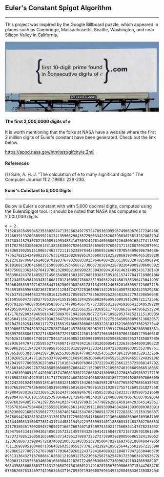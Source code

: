 ## Euler's Constant Spigot Algorithm
______

This project was inspired by the Google Billboard puzzle, which appeared 
in places such as Cambridge, Massachusetts, Seattle, Washington, and 
near Silicon Valley in California.

![Google Billboard Puzzle](images/billboard.png?raw=true "Google Billboard Puzzle")


#### The first 2,000,0000 digits of *e*

It is worth mentioning that the folks at NASA have a website where the 
first 2 million digits of Euler's constant have been generated. Check 
out the link below. 

https://apod.nasa.gov/htmltest/gifcity/e.2mil

#### References
[1] Sale, A. H. J. "The calculation of e to many significant digits." 
The Computer Journal 11.2 (1968): 229-230.

#### Euler's Constant to 5,000 Digits
_________________
Below is Euler's constant with with 5,000 decimal digits, computed using 
the EulersSpigot tool. It should be noted that NASA has computed *e* to 
2,000,000 digits. 
```
e = 2.
7182818284590452353602874713526624977572470936999595749669676277240766303535475945713821785251664274
2746639193200305992181741359662904357290033429526059563073813232862794349076323382988075319525101901
1573834187930702154089149934884167509244761460668082264800168477411853742345442437107539077744992069
5517027618386062613313845830007520449338265602976067371132007093287091274437470472306969772093101416
9283681902551510865746377211125238978442505695369677078544996996794686445490598793163688923009879312
7736178215424999229576351482208269895193668033182528869398496465105820939239829488793320362509443117
3012381970684161403970198376793206832823764648042953118023287825098194558153017567173613320698112509
9618188159304169035159888851934580727386673858942287922849989208680582574927961048419844436346324496
8487560233624827041978623209002160990235304369941849146314093431738143640546253152096183690888707016
7683964243781405927145635490613031072085103837505101157477041718986106873969655212671546889570350354
0212340784981933432106817012100562788023519303322474501585390473041995777709350366041699732972508868
7696640355570716226844716256079882651787134195124665201030592123667719432527867539855894489697096409
7545918569563802363701621120477427228364896134225164450781824423529486363721417402388934412479635743
7026375529444833799801612549227850925778256209262264832627793338656648162772516401910590049164499828
9315056604725802778631864155195653244258698294695930801915298721172556347546396447910145904090586298
4967912874068705048958586717479854667757573205681288459205413340539220001137863009455606881667400169
8420558040336379537645203040243225661352783695117788386387443966253224985065499588623428189970773327
6171783928034946501434558897071942586398772754710962953741521115136835062752602326484728703920764310
0595841166120545297030236472549296669381151373227536450988890313602057248176585118063036442812314965
5070475102544650117272115551948668508003685322818315219600373562527944951582841882947876108526398139
5599006737648292244375287184624578036192981971399147564488262603903381441823262515097482798777996437
3089970388867782271383605772978824125611907176639465070633045279546618550966661856647097113444740160
7046262156807174818778443714369882185596709591025968620023537185887485696522000503117343920732113908
0329363447972735595527734907178379342163701205005451326383544000186323991490705479778056697853358048
9669062951194324730995876552368128590413832411607226029983305353708761389396391779574540161372236187
8936526053815584158718692553860616477983402543512843961294603529133259427949043372990857315802909586
3138268329147711639633709240031689458636060645845925126994655724839186564209752685082307544254599376
9170419777800853627309417101634349076964237222943523661255725088147792231519747780605696725380171807
7636034624592787784658506560507808442115296975218908740196609066518035165017925046195013665854366327
1254963990854914420001457476081930221206602433009641270489439039717719518069908699860663658323227870
9376502260149291011517177635944602023249300280401867723910288097866605651183260043688508817157238669
8422422010249505518816948032210025154264946398128736776589276881635983124778865201411741109136011649
9507662907794364600585194199856016264790761532103872755712699251827568798930276176114616254935649590
3798045838182323368612016243736569846703785853305275833337939907521660692380533698879565137285593883
4998947074161815501253970646481719467083481972144888987906765037959036696724949925452790337296361626
5897603949857674139735944102374432970935547798262961459144293645142861715858733974679189757121195618
7385783644758448423555581050025611492391518893099463428413936080383091662818811503715284967059741625
6282360921680751501777253874025642534708790891372917228286115159156837252416307722544063378759310598
2676094420326192428531701878177296023541306067213604600038966109364709514141718577701418060644363681
5464440053316087783143174440811949422975599314011888683314832802706553833004693290115744147563139997
2217038046170928945790962716622607407187499753592127560844147378233032703301682371936480021732857349
3594756433412994302485023573221459784328264142168487872167336701061509424345698440187331281010794512
7223737886126058165668053714396127888732527373890392890506865324138062796025930387727697783792868409
3253658807339884572187460210053114833513238500478271693762180049047955979592905916554705057775143081
7511269898518840871856402603530558373783242292418562564425502267215598027401261797192804713960068916
3828665277009752767069777036439260224372841840883251848770472638440379530166905465937461619323840363
8931313643271376888410268112198912752230562567562547017250863497653672886059667527408686274079128565
7699631378975303466061666980421826772456053066077389962421834085988207186468262321508028828635974683
9654358856685503773131296587975810501214916207656769950659715344763470320853215603674828608378656803
0730626576334697742956346437167093971930608769634953288468336130388294310408002968738691170666661468 
```

